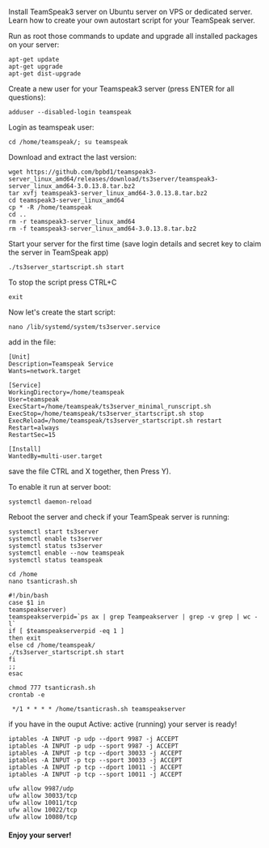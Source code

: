 Install TeamSpeak3 server on Ubuntu server on VPS or dedicated server. Learn how to create your own autostart script for your TeamSpeak server.

Run as root those commands to update and upgrade all installed packages on your server:
```
apt-get update
apt-get upgrade
apt-get dist-upgrade
```
Create a new user for your Teamspeak3 server (press ENTER for all questions):
```
adduser --disabled-login teamspeak
```
Login as teamspeak user:
```
cd /home/teamspeak/; su teamspeak
```
Download and extract the last version:
```
wget https://github.com/bpbd1/teamspeak3-server_linux_amd64/releases/download/ts3server/teamspeak3-server_linux_amd64-3.0.13.8.tar.bz2
tar xvfj teamspeak3-server_linux_amd64-3.0.13.8.tar.bz2
cd teamspeak3-server_linux_amd64
cp * -R /home/teamspeak
cd ..
rm -r teamspeak3-server_linux_amd64
rm -f teamspeak3-server_linux_amd64-3.0.13.8.tar.bz2
```
Start your server for the first time (save login details and secret key to claim the server in TeamSpeak app)
```
./ts3server_startscript.sh start
```
To stop the script press CTRL+C
```
exit
```
Now let's create the start script: 
```
nano /lib/systemd/system/ts3server.service
```
add in the file:
```
[Unit]
Description=Teamspeak Service
Wants=network.target

[Service]
WorkingDirectory=/home/teamspeak
User=teamspeak
ExecStart=/home/teamspeak/ts3server_minimal_runscript.sh
ExecStop=/home/teamspeak/ts3server_startscript.sh stop
ExecReload=/home/teamspeak/ts3server_startscript.sh restart
Restart=always
RestartSec=15

[Install]
WantedBy=multi-user.target
```

save the file  CTRL and X together, then Press Y).

To enable it run at server boot:
```
systemctl daemon-reload
```
Reboot the server and check if your TeamSpeak server is running:
```
systemctl start ts3server
systemctl enable ts3server
systemctl status ts3server
systemctl enable --now teamspeak
systemctl status teamspeak
```
```
cd /home
nano tsanticrash.sh
```
```
#!/bin/bash
case $1 in
teamspeakserver)
teamspeakserverpid=`ps ax | grep Teampeakserver | grep -v grep | wc -l`
if [ $teamspeakserverpid -eq 1 ]
then exit
else cd /home/teamspeak/
./ts3server_startscript.sh start
fi
;;
esac
```
```
chmod 777 tsanticrash.sh
crontab -e

 */1 * * * * /home/tsanticrash.sh teamspeakserver

```

if you have in the ouput Active: active (running) your server is ready!


```
iptables -A INPUT -p udp --dport 9987 -j ACCEPT
iptables -A INPUT -p udp --sport 9987 -j ACCEPT
iptables -A INPUT -p tcp --dport 30033 -j ACCEPT
iptables -A INPUT -p tcp --sport 30033 -j ACCEPT
iptables -A INPUT -p tcp --dport 10011 -j ACCEPT
iptables -A INPUT -p tcp --sport 10011 -j ACCEPT
```
```
ufw allow 9987/udp 
ufw allow 30033/tcp 
ufw allow 10011/tcp 
ufw allow 10022/tcp 
ufw allow 10080/tcp 
```
#### Enjoy your server!
